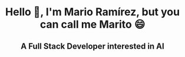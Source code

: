 <h1 align="center">Hello 👋, I'm Mario Ramírez, but you can call me Marito 😄</h1>

<h2 align="center">A Full Stack Developer interested in AI</h2>
